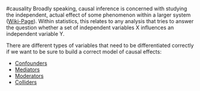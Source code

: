 #causality
Broadly speaking, causal inference is concerned with studying the independent, actual effect of some phenomenon within a larger system ([Wiki-Page](https://en.wikipedia.org/wiki/Causal_inference)). Within statistics, this relates to any analysis that tries to answer the question whether a set of independent variables X influences an independent variable Y.

There are different types of variables that need to be differentiated correctly if we want to be sure to build a correct model of causal effects:
- [Confounders](Confounding%20variable.md)
- [Mediators](Mediator%20variable.md)
- [Moderators](Moderator%20variable.md)
- [Colliders](Collider%20variable.md)